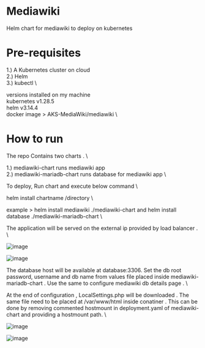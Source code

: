 # Mediawiki
Helm chart for mediawiki to deploy on kubernetes

# Pre-requisites 

1.) A Kubernetes cluster on cloud \
2.) Helm \
3.) kubectl \

versions installed on my machine \
kubernetes v1.28.5 \
helm v3.14.4 \
docker image > AKS-MediaWiki/mediawiki \

# How to run 

The repo Contains two charts . \

1.) mediawiki-chart runs mediawiki app \
2.) mediawiki-mariadb-chart runs database for mediawiki app \

To deploy, Run chart and execute below command \ 

helm install chartname /directory \
 
example > helm install mediawiki ./mediawiki-chart and helm install database ./mediawiki-mariadb-chart \
 
The application will be served on the external ip provided by load balancer . \

![image](https://github.com/abhisheksawant52/AKS-MediaWiki/assets/159427690/66af0775-16d6-49e0-80ec-1a7bab309ce6)

![image](https://github.com/abhisheksawant52/AKS-MediaWiki/assets/159427690/659898d9-2964-4737-a430-6f531499415c)

The database host will be available at database:3306. Set the db root password, username and db name from values file placed inside mediawiki-mariadb-chart . Use the same to configure mediawiki db details page . \

At the end of configuration , LocalSettings.php will be downloaded . The same file need to be placed at /var/www/html inside conatiner . This can be done by removing commented hostmount in deployment.yaml of mediawiki-chart and providing a hostmount path. \

![image](https://github.com/abhisheksawant52/AKS-MediaWiki/assets/159427690/9571b8c9-7ac4-4146-9fdf-8e1fbbe7aa42)

![image](https://github.com/abhisheksawant52/AKS-MediaWiki/assets/159427690/3fc27bc1-dc6c-441d-9628-ccb671e57b1d)



